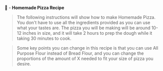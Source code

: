 🍕 - **__Homemade Pizza Recipe__**

> The following instructions will show how to make Homemade Pizza. You don't have to use all the ingredients provided as you can use what your tastes are. The pizza you will be making will be around 10-12 inches in size, and it will take 2 hours to prep the dough while it taking 30 minutes to cook.

> Some key points you can change in this recipe is that you can use All Purpose Flour instead of Bread Flour, and you can change the proportions of the amount of X needed to fit your size of pizza you desire.
